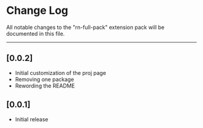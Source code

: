 # Change Log

All notable changes to the "rn-full-pack" extension pack will be documented in this file.

---

## [0.0.2]

* Initial customization of the proj page
* Removing one package
* Rewording the README

## [0.0.1]

* Initial release
